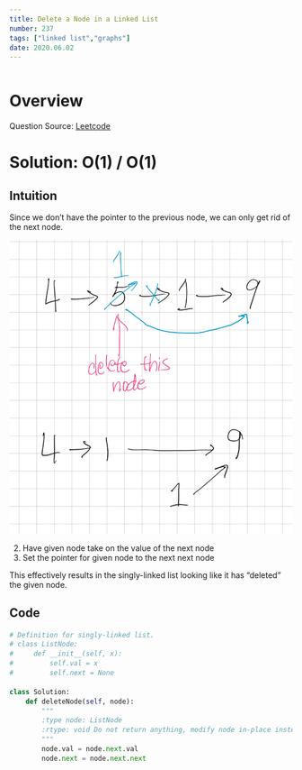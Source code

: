 ```yaml
---
title: Delete a Node in a Linked List
number: 237
tags: ["linked list","graphs"]
date: 2020.06.02
---
```


```toc

```

# Overview
Question Source: [Leetcode](https://leetcode.com/problems/delete-node-in-a-linked-list/)

# Solution: O(1) / O(1)
## Intuition
Since we don’t have the pointer to the previous node, we can only get rid of the next node.

![](237_Delete_a_Node_in_a_Linked_List/IMG_7D6526D2B533-1.jpeg)

2. Have given node take on the value of the next node
3. Set the pointer for given node to the next next node

This effectively results in the singly-linked list looking like it has “deleted” the given node.

## Code

```py
# Definition for singly-linked list.
# class ListNode:
#     def __init__(self, x):
#         self.val = x
#         self.next = None

class Solution:
    def deleteNode(self, node):
        """
        :type node: ListNode
        :rtype: void Do not return anything, modify node in-place instead.
        """
        node.val = node.next.val
        node.next = node.next.next
```